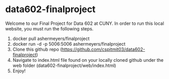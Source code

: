 # data602-finalproject
Welcome to our Final Project for Data 602 at CUNY.  In order to run this local website, you must run the following steps.

1. docker pull ashermeyers/finalproject
2. docker run -d -p 5006:5006 ashermeyers/finalproject
3. Clone this github repo (<a href="https://github.com/cspitmit03/data602-finalproject">https://github.com/cspitmit03/data602-finalproject</a>)
4. Navigate to index.html file found on your locally cloned github under the web folder (data602-finalproject/web/index.html)
5. Enjoy!
